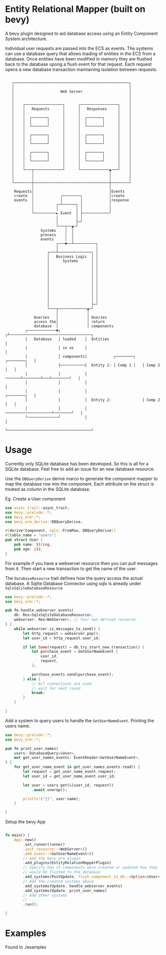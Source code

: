# Entity Relational Mapper (built on bevy)

A bevy plugin designed to aid database access using an Entity Component System architecture.

Individual user requests are passed into the ECS as events. The systems can use a database query that allows loading of entities in the ECS from a database. Once entities have been modified in memory they are flushed back to the database upong a flush event for that request. Each request opens a new database transaction maintaining isolation between requests. 

```

   ┌────────────────────────────────────────────────────┐
   │                                                    │
   │                     Web Server                     │
   │                                                    │
   │                                                    │
   │    ┌─────────────────┐      ┌─────────────────┐    │
   │    │   Requests      │      │   Responses     │    │
   │    │                 │      │                 │    │
   │    │  ┌───────┐      │      │  ┌───────┐      │    │
   │    │  │       │      │      │  │       │      │    │
   │    │  └───────┘      │      │  └───────┘      │    │
   │    │                 │      │                 │    │
   │    │  ┌───────┐      │      │  ┌───────┐      │    │
   │    │  │       │      │      │  │       │      │    │
   │    │  └───────┘      │      │  └───────┘      │    │
   │    │                 │      │                 │    │
   │    │  ┌───────┐      │      │  ┌───────┐      │    │
   │    │  │       │      │      │  │       │      │    │
   │    │  └───────┘      │      │  └───────┘      │    │
   │    │                 │      │                 │    │
   │    └───┬─────────────┘      └─────────────▲───┘    │
   │        │                                  │        │
   │        │                                  │        │
   └────────┼──────────────────────────────────┼────────┘
            │                                  │
    Requests│                                  │Events
    create  │            ┌────────┐            │create
    events  │            │        │            │response
            │          ┌─┴──────┐ │            │
            │          │        │ │            │
            └──────────► Event  │ ├────────────┘
                       │        │ │
                       │        ├─┘
                       └───┬──▲─┘
                Systems    │  │
                process    │  │
                events     │  │
                       ┌───▼──┴──────────┐
                       │                 │
                   ┌───┴───────────────┐ │
                   │   Business Logic  │ │
                   │      Systems      │ │
                   │                   │ │
                   │                   │ │
                   │                   │ │
                   │                   │ │
                   │                   │ │
                   │                   │ │
                   │                   │ │
                   │                   │ │
                   │                   │ │
                   │                   ├─┘
                   └───┬─────────────▲─┘
                       │             │
             Queries   │             │ Queries
             access the│             │ return
             database  │             │ components
         ┌─────────────▼┐           ┌┴─────────────────────────────────────┐
         │   Database   │ loaded    │  Entities                            │
         │              │ in as     │                                      │
         │              │ components│            ┌────────┐   ┌────────┐   │
         │              ├───────────┤  Entity 1: │ Comp 1 │   │ Comp 2 │   │
         │              │           │     ───────┴────────┴───┴────────┘   │
         │              │           │                                      │
         │              │           │                         ┌────────┐   │
         │              │           │  Entity 2:              │ Comp 2 │   │
         │              │           │    ─────────────────────┴────────┘   │
         └──────────────┘           │                                      │
                                    └──────────────────────────────────────┘

```

# Usage
Currently only SQLite database has been developed. So this is all for a SQLite database. Feel free to add an issue for an new database resource.

Use the `DBQueryDerive` derive marco to generate the component mapper to map the database row into the component. Each attribute
on the struct is treated as column in the SQLite database.

Eg. Create a User component

```rust
use async_trait::async_trait;
use bevy::prelude::*;
use bevy_erm::*;
use bevy_erm_derive::DBQueryDerive;

#[derive(Component, sqlx::FromRow, DBQueryDerive)]
#[table_name = "users"]
pub struct User {
    pub name: String,
    pub age: i32,
}
```

For example if you have a webserver resource then you can pull messages from it.
Then start a new transaction to get the name of the user.

The `DatabaseResource` trait defines how the query access the actual database.
A Sqlite Database Connector using sqlx is already under `SqlxSqliteDatabaseResource`


```rust
use bevy::prelude::*;
use bevy_erm::*;

pub fn handle_webserver_events(
    db: Res<SqlxSqliteDatabaseResource>,
    webserver: Res<WebServer>, // Your own defined resource
) {
    while webserver.is_messages_to_send() {
        let http_request = webserver.pop();
        let user_id = http_request.user_id;

        if let Some(request) = db.try_start_new_transaction() {
            let purchase_event = GetUserNameEvent {
                user_id,
                request,
            };

            purchase_events.send(purchase_event);
        } else {
            // All connections are used 
            // wait for next round
            break;
        }
    }

}
```

Add a system to query users to handle the `GetUserNameEvent`.
Printing the users name. 

```rust
use bevy::prelude::*;
use bevy_erm::*;

pub fn print_user_names(
    users: DatabaseQuery<&User>,
    mut get_user_names_events: EventReader<GetUserNameEvent>,
) {
    for get_user_name_event in get_user_names_events.read() {
        let request = get_user_name_event.request;
        let user_id = get_user_name_event.user_id;

        let user = users.get(&(user_id, request))
            .await.unwrap();

        println!("{}", user.name);
    }

}
```

Setup the bevy App

```rust

fn main() {
    App::new()
        .set_runner(runner)
        .init_resource::<WebServer>()
        .add_event::<GetUserNameEvent>()
        // Add the bevy_erm plugin
        .add_plugins(EntityRelationMapperPlugin)
        // Specify how if components were created or updated how they 
        // would be flushed to the database
        .add_systems(PostUpdate, flush_component_to_db::<Option<&User>, SqlxSqliteDatabaseResource>)
        // Add the created systems above
        .add_systems(Update, handle_webserver_events)
        .add_systems(Update, print_user_names)
        // Add other systems 
        // ...
        .run();

}

```



# Examples
Found in ./examples